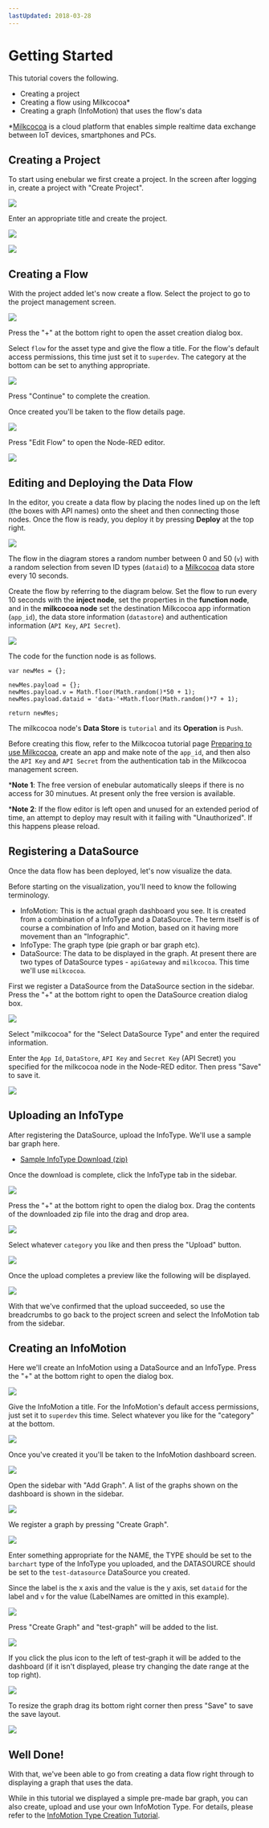 ```yaml
---
lastUpdated: 2018-03-28
---
```


# Getting Started

This tutorial covers the following.

- Creating a project
- Creating a flow using Milkcocoa*
- Creating a graph (InfoMotion) that uses the flow's data

*[Milkcocoa](https://mlkcca.com) is a cloud platform that enables simple realtime data exchange between IoT devices, smartphones and PCs.

## Creating a Project

To start using enebular we first create a project. In the screen after logging in, create a project with "Create Project".

![](https://i.gyazo.com/1e90909b5ecefe56ff1934aa41e5a7b9.png)

Enter an appropriate title and create the project.

![](/_asset/images/enebular-developers-createprojectmodal.png)

![](https://i.gyazo.com/69a5b817e8681349f45373eb7aead486.png)

## Creating a Flow

With the project added let's now create a flow. Select the project to go to the project management screen.

![](https://i.gyazo.com/e521afd4d489291aa774fe9429cf3321.png)

Press the "+" at the bottom right to open the asset creation dialog box.

Select `flow` for the asset type and give the flow a title. For the flow's default access permissions, this time just set it to `superdev`. The category at the bottom can be set to anything appropriate.

![](https://i.gyazo.com/257abde3b17b7d2bab924b2d0ad32ac8.png)

Press "Continue" to complete the creation.

Once created you'll be taken to the flow details page.

![](https://i.gyazo.com/7cb9b53259022696e7cc47e4fa81d89b.png)

Press "Edit Flow" to open the Node-RED editor.

![](/_asset/images/enebular-developers-nodered-before.png)


## Editing and Deploying the Data Flow

In the editor, you create a data flow by placing the nodes lined up on the left (the boxes with API names) onto the sheet and then connecting those nodes. Once the flow is ready, you deploy it by pressing **Deploy** at the top right.

![](https://i.gyazo.com/2dd11f23a605ec41b73d413176d206c2.png)

The flow in the diagram stores a random number between 0 and 50 (`v`) with a random selection from seven ID types (`dataid`) to a [Milkcocoa](https://mlkcca.com) data store every 10 seconds.

Create the flow by referring to the diagram below. Set the flow to run every 10 seconds with the **inject node**, set the properties in the **function node**, and in the **milkcocoa node** set the destination Milkcocoa app information (`app_id`), the data store information (`datastore`) and authentication information (`API Key`, `API Secret`).

![](/_asset/images/enebular-developers-milkcocoaflow.png)

The code for the function node is as follows.

```
var newMes = {};

newMes.payload = {};
newMes.payload.v = Math.floor(Math.random()*50 + 1);
newMes.payload.dataid = 'data-'+Math.floor(Math.random()*7 + 1);

return newMes;
```

The milkcocoa node's **Data Store** is `tutorial` and its **Operation** is `Push`.

Before creating this flow, refer to the Milkcocoa tutorial page [Preparing to use Milkcocoa](https://mlkcca.com/tutorial/page2.html), create an app and make note of the `app_id`, and then also the `API Key` and `API Secret` from the  authentication tab in the Milkcocoa management screen.

***Note 1**: The free version of enebular automatically sleeps if there is no access for 30 minutues. At present only the free version is available.

***Note 2**: If the flow editor is left open and unused for an extended period of time, an attempt to deploy may result with it failing with "Unauthorized". If this happens please reload.


## Registering a DataSource

Once the data flow has been deployed, let's now visualize the data.

Before starting on the visualization, you'll need to know the following terminology.

* InfoMotion: This is the actual graph dashboard you see. It is created from a combination of a InfoType and a DataSource. The term itself is of course a combination of Info and Motion, based on it having more movement than an "Infographic".
* InfoType: The graph type (pie graph or bar graph etc).
* DataSource: The data to be displayed in the graph. At present there are two types of DataSource types - `apiGateway` and `milkcocoa`. This time we'll use `milkcocoa`.

First we register a DataSource from the DataSource section in the sidebar. Press the "+" at the bottom right to open the DataSource creation dialog box.

![](https://i.gyazo.com/f63357415d983465b637c81dbf4014d3.png)

Select "milkcocoa" for the "Select DataSource Type" and enter the required information.

Enter the `App Id`, `DataStore`, `API Key` and `Secret Key` (API Secret) you specified for the milkcocoa node in the Node-RED editor. Then press "Save" to save it.

![](https://i.gyazo.com/7b0b7eebebe0828e564fdcb2863a47b9.png)

## Uploading an InfoType

After registering the DataSource, upload the InfoType. We'll use a sample bar graph here.

<ul>
  <li><a href="/_asset/sample/sample-bar-chart.zip" target="_blank">Sample InfoType Download (zip)</a></li>
</ul>

Once the download is complete, click the InfoType tab in the sidebar.

![](https://i.gyazo.com/1d6ba758c53ff94c66a9545fd83aa859.png)

Press the "+" at the bottom right to open the dialog box. Drag the contents of the downloaded zip file into the drag and drop area.

![](https://i.gyazo.com/5b461780e0d2afe6758d87ecb7ae7801.png)

Select whatever `category` you like and then press the "Upload" button.

![](/_asset/images/enebular-developers-upload-infotype.png)

Once the upload completes a preview like the following will be displayed.

![](https://i.gyazo.com/a8b352503ecbfaa14e75c48f032f5636.png)

With that we've confirmed that the upload succeeded, so use the breadcrumbs to go back to the project screen and select the InfoMotion tab from the sidebar.

##  Creating an InfoMotion

Here we'll create an InfoMotion using a DataSource and an InfoType. Press the "+" at the bottom right to open the dialog box.

![](https://i.gyazo.com/7841284aa8720e3b47956d26ebbd5848.png)

Give the InfoMotion a title. For the InfoMotion's default access permissions, just set it to `superdev` this time. Select whatever you like for the "category" at the bottom.

![](https://i.gyazo.com/4ec89d65f12b4ad742d35afe07b615cc.png)

Once you've created it you'll be taken to the InfoMotion dashboard screen.

![](/_asset/images/enebular-developers-infomotion-dashboard-before.png)

Open the sidebar with "Add Graph". A list of the graphs shown on the dashboard is shown in the sidebar.

![](/_asset/images/enebular-developers-infomotion-add-graph.png)

We register a graph by pressing "Create Graph".

![](https://i.gyazo.com/20840d9afa6a2b70d1b5894f95ba107b.png)

Enter something appropriate for the NAME, the TYPE should be set to the `barchart` type of the InfoType you uploaded, and the DATASOURCE should be set to the `test-datasource` DataSource you created.

Since the label is the x axis and the value is the y axis, set `dataid` for the label and `v` for the value (LabelNames are omitted in this example).

![](/_asset/images/enebular-developers-infomotion-create-graph-filled.png)


Press "Create Graph" and "test-graph" will be added to the list.

![](/_asset/images/enebular-developers-infomotion-graphs.png)


If you click the plus icon to the left of test-graph it will be added to the dashboard (if it isn't displayed, please try changing the date range at the top right).

![](/_asset/images/enebular-developers-infomotion-dashboard.png)

To resize the graph drag its bottom right corner then press "Save" to save the save layout.

![](/_asset/images/enebular-developers-infomotion-dashboard-full.png)

## Well Done!

With that, we've been able to go from creating a data flow right through to displaying a graph that uses the data.

While in this tutorial we displayed a simple pre-made bar graph, you can also create, upload and use your own InfoMotion Type. For details, please refer to the [InfoMotion Type Creation Tutorial](/developers/infomotion-type-tutorial).
